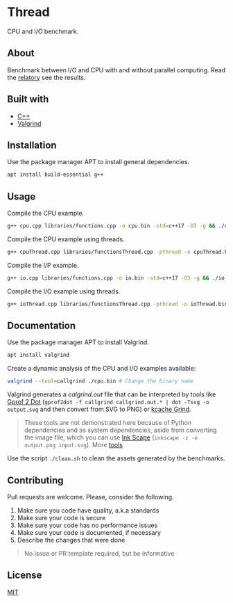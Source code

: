 # Thread

CPU and I/O benchmark.

## About

Benchmark between I/O and CPU with and without parallel computing. Read the [relatory](./RELATORY.md) see the results.

## Built with

- [C++](https://en.cppreference.com/w/)
- [Valgrind](https://valgrind.org/)

## Installation

Use the package manager APT to install general dependencies.

```sh
apt install build-essential g++
```

## Usage

Compile the CPU example.

```sh
g++ cpu.cpp libraries/functions.cpp -o cpu.bin -std=c++17 -O3 -g && ./cpu.bin
```

Compile the CPU example using threads.

```sh
g++ cpuThread.cpp libraries/functionsThread.cpp -pthread -o cpuThread.bin -std=c++17 -O3 -g && ./cpuThread.bin
```

Compile the I/P example.

```sh
g++ io.cpp libraries/functions.cpp -o io.bin -std=c++17 -O3 -g && ./io.bin
```

Compile the I/O example using threads.

```sh
g++ ioThread.cpp libraries/functionsThread.cpp -pthread -o ioThread.bin -std=c++17 -O3 -g && ./ioThread.bin
```

## Documentation

Use the package manager APT to install Valgrind.

```sh
apt install valgrind
```

Create a dynamic analysis of the CPU and I/O examples available:

```sh
valgrind --tool=callgrind ./cpu.bin # Change the binary name
```

Valgrind generates a _calgrind.out_ file that can be interpreted by tools like [Gprof 2 Dot](https://github.com/jrfonseca/gprof2dot) (`gprof2dot -f callgrind callgrind.out.* | dot -Tsvg -o output.svg` and then convert from SVG to PNG) or [kcache Grind](http://kcachegrind.sourceforge.net/html/Home.html).

> These tools are not demonstrated here because of Python dependencies and as system dependencies, aside from converting the image file, which you can use [Ink Scape](https://inkscape.org/) (`inkscape -z -e output.png input.svg`). More [tools](https://stackoverflow.com/questions/375913/how-can-i-profile-c-code-running-on-linux?rq=1)

Use the script `./clean.sh` to clean the assets generated by the benchmarks.

## Contributing

Pull requests are welcome. Please, consider the following.

1. Make sure you code have quality, a.k.a standards
2. Make sure your code is secure
3. Make sure your code has no performance issues
4. Make sure your code is documented, if necessary
5. Describe the changes that were done

> No issue or PR template required, but be informative

## License

[MIT](./LICENSE.md)
